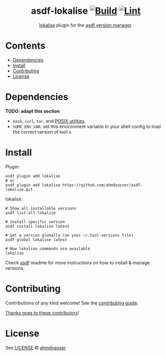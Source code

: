 <div align="center">

# asdf-lokalise [![Build](https://github.com/ahmdyasser/asdf-lokalise/actions/workflows/build.yml/badge.svg)](https://github.com/ahmdyasser/asdf-lokalise/actions/workflows/build.yml) [![Lint](https://github.com/ahmdyasser/asdf-lokalise/actions/workflows/lint.yml/badge.svg)](https://github.com/ahmdyasser/asdf-lokalise/actions/workflows/lint.yml)

[lokalise](https://github.com/ahmdyasser/asdf-lokalise) plugin for the [asdf version manager](https://asdf-vm.com).

</div>

# Contents

- [Dependencies](#dependencies)
- [Install](#install)
- [Contributing](#contributing)
- [License](#license)

# Dependencies

**TODO: adapt this section**

- `bash`, `curl`, `tar`, and [POSIX utilities](https://pubs.opengroup.org/onlinepubs/9699919799/idx/utilities.html).
- `SOME_ENV_VAR`: set this environment variable in your shell config to load the correct version of tool x.

# Install

Plugin:

```shell
asdf plugin add lokalise
# or
asdf plugin add lokalise https://github.com/ahmdyasser/asdf-lokalise.git
```

lokalise:

```shell
# Show all installable versions
asdf list-all lokalise

# Install specific version
asdf install lokalise latest

# Set a version globally (on your ~/.tool-versions file)
asdf global lokalise latest

# Now lokalise commands are available
lokalise
```

Check [asdf](https://github.com/asdf-vm/asdf) readme for more instructions on how to
install & manage versions.

# Contributing

Contributions of any kind welcome! See the [contributing guide](contributing.md).

[Thanks goes to these contributors](https://github.com/ahmdyasser/asdf-lokalise/graphs/contributors)!

# License

See [LICENSE](LICENSE) © [ahmdyasser](https://github.com/ahmdyasser/)
